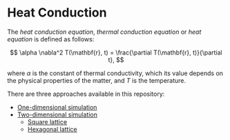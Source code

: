 # Heat Conduction

The *heat conduction equation*, *thermal conduction equation* or *heat equation* is defined as follows:

$$
    \alpha \nabla^2 T(\mathbf{r}, t) = \frac{\partial T(\mathbf{r}, t)}{\partial t},
$$

where $\alpha$ is the constant of thermal conductivity, which its value depends on the physical properties of the matter, and $T$ is the temperature.

There are three approaches available in this repository:
- [One-dimensional simulation](./docs/1d.md)
- [Two-dimensional simulation](./docs/2d.md)
    - [Square lattice](./docs/2d.md#square-lattice)
    - [Hexagonal lattice](./docs/2d.md#hexagonal-lattice)
